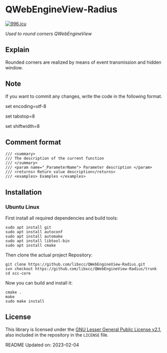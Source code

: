 # QWebEngineView-Radius

[![996.icu](https://img.shields.io/badge/link-996.icu-red.svg)](https://996.icu)

*Used to round corners QWebEngineView*


## Explain

Rounded corners are realized by means of event transmission and hidden window.


## Note

If you want to commit any changes, write the code in the following format.

set encoding=utf-8

set tabstop=8

set shiftwidth=8



## Comment format

```shell
/// <summary>
/// The description of the current function
/// </summary>
/// <param name="_ParameterName"> Parameter description </param>
/// <returns> Return value description</returns>
/// <examples> Examples </examples>
```


## Installation

### Ubuntu Linux

First install all required dependencies and build tools:
```shell
sudo apt install git
sudo apt install autoconf
sudo apt install automake
sudo apt install libtool-bin
sudo apt install cmake
```

Then clone the actual project Repository:
```shell
git clone https://github.com/libxcc/QWebEngineView-Radius.git
svn checkout https://github.com/libxcc/QWebEngineView-Radius/trunk
cd xcc-core
```

Now you can build and install it:
```shell
cmake .
make
sudo make install
```

## License

This library is licensed under the [GNU Lesser General Public License v2.1](https://www.gnu.org/licenses/lgpl-2.1.en.html),
also included in the repository in the `LICENSE` file.

README Updated on: 2023-02-04
